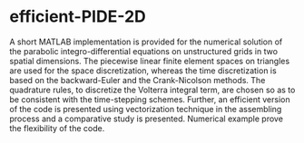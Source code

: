 # efficient-PIDE-2D
A short MATLAB implementation is provided for the numerical solution of the parabolic integro-differential equations on unstructured grids in two spatial dimensions. The piecewise linear finite element spaces on triangles are used for the space discretization, whereas the time discretization is based on the backward-Euler and the Crank-Nicolson methods. The quadrature rules, to discretize the Volterra integral term, are chosen so as to be consistent with the time-stepping schemes. Further, an efficient version of the code is presented using vectorization technique in the assembling process and a comparative study is presented. Numerical example prove the flexibility of the code.
